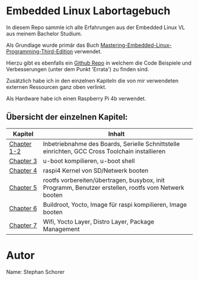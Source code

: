 # Embedded Linux Labortagebuch

In diesem Repo sammle ich alle Erfahrungen aus der Embedded Linux VL aus meinem Bachelor Studium.

Als Grundlage wurde primär das Buch [Mastering-Embedded-Linux-Programming-Third-Edition](https://www.oreilly.com/library/view/mastering-embedded-linux/9781789530384/) verwendet.

Hierzu gibt es ebenfalls ein [Github Repo](https://github.com/PacktPublishing/Mastering-Embedded-Linux-Programming-Third-Edition) in welchem die Code Beispiele und Verbesserungen (unter dem Punkt 'Errata') zu finden sind.

Zusätzlich habe ich in den einzelnen Kapiteln die von mir verwendeten externen Ressourcen ganz oben verlinkt.

Als Hardware habe ich einen Raspberry Pi 4b verwendet.


## Übersicht der einzelnen Kapitel:
|  Kapitel  | Inhalt |
|------------------|--------------------|
| [Chapter 1-2](docs/chapter1-2.md) | Inbetriebnahme des Boards, Serielle Schnittstelle einrichten, GCC Cross Toolchain installieren |
| [Chapter 3](docs/chapter3.md) | u-boot kompilieren, u-boot shell |
| [Chapter 4](docs/chapter4.md) | raspi4 Kernel von SD/Netwerk booten |
| [Chapter 5](docs/chapter5.md) | rootfs vorbereiten/übertragen, busybox, init Programm, Benutzer erstellen, rootfs vom Netwerk booten |
| [Chapter 6](docs/chapter6.md) | Buildroot, Yocto, Image für raspi kompilieren, Image booten |
| [Chapter 7](docs/chapter7.md) | Wifi, Yocto Layer, Distro Layer, Package Management |



# Autor

Name: Stephan Schorer